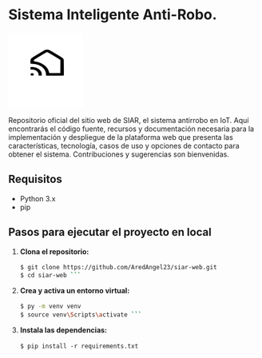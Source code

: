 # Sistema Inteligente Anti-Robo.

<img src="https://github.com/AredAngel23/siar-web/blob/e9e315125c99c449f7a7713c94143d6b1a1c7045/mysite/home/static/images/SIAR_LOGO.svg" width="150" height="150" alt="SIAR Logo">

Repositorio oficial del sitio web de SIAR, el sistema antirrobo en IoT. Aquí encontrarás el código fuente, recursos y documentación necesaria para la implementación y despliegue de la plataforma web que presenta las características, tecnología, casos de uso y opciones de contacto para obtener el sistema. Contribuciones y sugerencias son bienvenidas.
## Requisitos

- Python 3.x
- pip

## Pasos para ejecutar el proyecto en local

1. **Clona el repositorio:**

   ```bash
   $ git clone https://github.com/AredAngel23/siar-web.git
   $ cd siar-web ```

2. **Crea y activa un entorno virtual:**

   ```bash
   $ py -m venv venv
   $ source venv\Scripts\activate ```

3. **Instala las dependencias:**

   `$ pip install -r requirements.txt `
